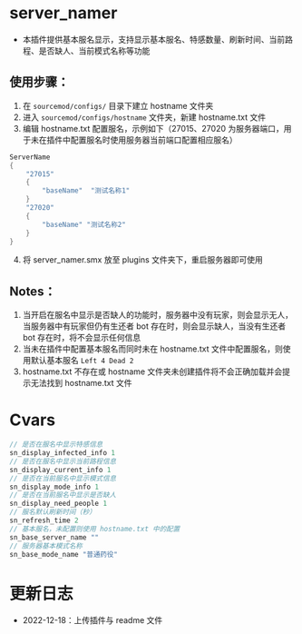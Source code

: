 # server_namer

- 本插件提供基本服名显示，支持显示基本服名、特感数量、刷新时间、当前路程、是否缺人、当前模式名称等功能

## 使用步骤：

1. 在 `sourcemod/configs/` 目录下建立 hostname 文件夹
2. 进入 `sourcemod/configs/hostname` 文件夹，新建 hostname.txt 文件
3. 编辑 hostname.txt 配置服名，示例如下（27015、27020 为服务器端口，用于未在插件中配置服名时使用服务器当前端口配置相应服名）

```Java
ServerName
{
	"27015"
	{
		"baseName"	"测试名称1"
	}
    "27020"
    {
        "baseName" "测试名称2"
    }
}
```

4. 将 server_namer.smx 放至 plugins 文件夹下，重启服务器即可使用

## Notes：

1. 当开启在服名中显示是否缺人的功能时，服务器中没有玩家，则会显示无人，当服务器中有玩家但仍有生还者 bot 存在时，则会显示缺人，当没有生还者 bot 存在时，将不会显示任何信息
2. 当未在插件中配置基本服名而同时未在 hostname.txt 文件中配置服名，则使用默认基本服名 `Left 4 Dead 2`
3. hostname.txt 不存在或 hostname 文件夹未创建插件将不会正确加载并会提示无法找到 hostname.txt 文件

# Cvars

```Java
// 是否在服名中显示特感信息
sn_display_infected_info 1
// 是否在服名中显示当前路程信息
sn_display_current_info 1
// 是否在当前服名中显示模式信息
sn_display_mode_info 1
// 是否在当前服名中显示是否缺人
sn_display_need_people 1
// 服名默认刷新时间（秒）
sn_refresh_time 2
// 基本服名，未配置则使用 hostname.txt 中的配置
sn_base_server_name ""
// 服务器基本模式名称
sn_base_mode_name "普通药役"
```

# 更新日志

- 2022-12-18：上传插件与 readme 文件
